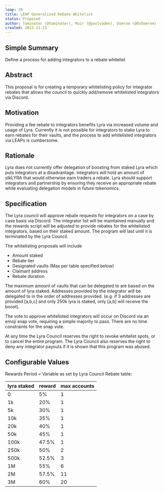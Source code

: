```yaml
---
leap: 39
title: LEAP Generalized Rebate Whitelist
status: Proposed
author: Taminater (@taminater), Muir (@paulvaden), Domrom (@0xdomrom) 
created: 2022-11-23
---
```


## Simple Summary
Define a process for adding integrators to a rebate whitelist

## Abstract
This proposal is for creating a temporary whitelisting policy for integrator rebates that allows the council to quickly add/remove whitelisted integrators via Discord.

## Motivation
Providing a fee rebate to integrators benefits Lyra via increased volume and usage of Lyra.  Currently it is not possible for integrators to stake Lyra to earn rebates for their vaults, and the process to add whitelisted integrators via LEAPs is cumbersome.

## Rationale
Lyra does not currently offer delegation of boosting from staked Lyra which puts integrators at a disadvantage. Integrators will hold an amount of stkLYRA that would otherwise earn traders a rebate. Lyra should support integrators and partnership by ensuring they receive an appropriate rebate while evaluating delegation models in future tokenomics.

## Specification
The Lyra council will approve rebate requests for integrators on a case by case basis via Discord.  The integrator list will be maintained manually and the rewards script will be adjusted to provide rebates for the whitelisted integrators, based on their staked amount. The program will last until it is terminated by the Lyra Council.

The whitelisting proposals will include
- Amount staked
- Rebate tier
- Designated vaults (Max per table specified below)
- Claimant address
- Rebate duration

The maximum amount of vaults that can be delegated to are based on the amount of lyra staked. Addresses provided by the integrator will be delegated to in the order of addresses provided. (e.g. if 3 addresses are provided [a,b,c] and only 250k lyra is staked, only [a,b] will receive the boost).

The vote to approve whitelisted integrators will occur on Discord via an emoji snap vote, requiring a simple majority to pass. There are no time constraints for the snap vote.

At any time the Lyra Council reserves the right to revoke whitelist spots, or to cancel the entire program. The Lyra Council also reserves the right to deny any integrator payouts if it is shown that this program was abused.

## Configurable Values
Rewards Period = Variable as set by Lyra Council
Rebate table:

| lyra staked  | reward | max accounts |
|--------------|--------|--------------|
| 0            | 5%     | 1            |
| 1k           | 20%    | 1            |
| 5k           | 30%    | 1            |
| 10k          | 35%    | 1            |
| 20k          | 40%    | 1            |
| 50k          | 45%    | 1            |
| 100k         | 47.5%  | 1            |
| 250k         | 50%    | 2            |
| 500k         | 52.5%  | 3            |
| 1M           | 55%    | 6            |
| 2M           | 57.5%  | 11           |
| 3M           | 60%    | 20           |

